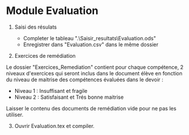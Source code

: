 # Module Evaluation

1. Saisi des résulats

    * Completer le tableau ".\Saisir_resultats\Evaluation.ods"
    * Enregistrer dans "Evaluation.csv" dans le même dossier

2. Exercices de remédiation

Le dossier "Exercices_Remediation" contient pour chaque compétence, 2 niveaux d'exercices qui seront inclus dans le document élève en fonction du niveau de maitrise des compétences évaluées dans le devoir :
   * Niveau 1 : Insuffisant et fragile
   * Niveau 2 : Satisfaisant et Trés bonne maitrise

Laisser le contenu des documents de remédiation vide pour ne pas les utiliser.

3. Ouvrir Evaluation.tex et compiler.